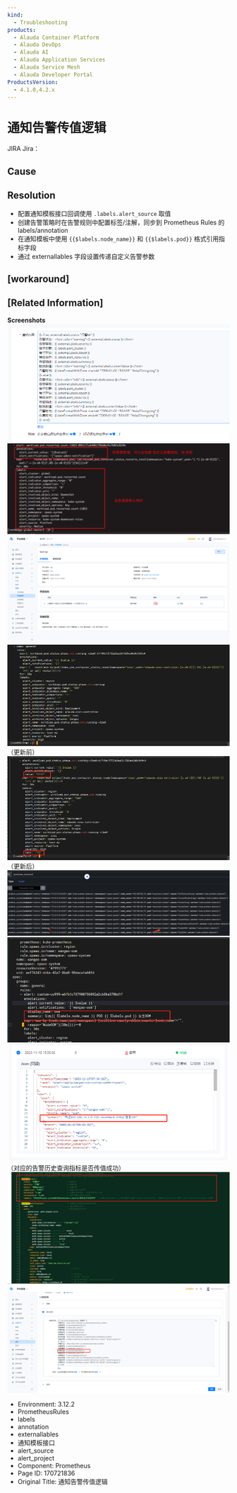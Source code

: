 ```yaml
---
kind:
  - Troubleshooting
products:
  - Alauda Container Platform
  - Alauda DevOps
  - Alauda AI
  - Alauda Application Services
  - Alauda Service Mesh
  - Alauda Developer Portal
ProductsVersion:
  - 4.1.0,4.2.x
---
```

<!-- A type of document that involves encountering a fault, diagnosing it, performing root cause analysis, and providing solutions. -->

# 通知告警传值逻辑

JIRA Jira：

## Cause

## Resolution
- 配置通知模板接口回调使用 `.labels.alert_source` 取值
- 创建告警策略时在告警规则中配置标签/注解，同步到 Prometheus Rules 的 labels/annotation
- 在通知模板中使用 `{{$labels.node_name}}` 和 `{{$labels.pod}}` 格式引用指标字段
- 通过 externallables 字段设置传递自定义告警参数

## [workaround]

## [Related Information]
**Screenshots**
![](assets/tong-zhi-gao-jing-chuan-zhi-luo-ji/image-2023-11-14_16-56-19.png)
![](assets/tong-zhi-gao-jing-chuan-zhi-luo-ji/image-2023-11-14_17-37-38.png)
![](assets/tong-zhi-gao-jing-chuan-zhi-luo-ji/image-2023-11-14_17-44-41.png)
![](assets/tong-zhi-gao-jing-chuan-zhi-luo-ji/image-2023-11-14_17-45-10.png)（更新前）
![](assets/tong-zhi-gao-jing-chuan-zhi-luo-ji/image-2023-11-14_17-51-1.png)（更新后）
![](assets/tong-zhi-gao-jing-chuan-zhi-luo-ji/image-2023-11-15_15-59-44.png)
![](assets/tong-zhi-gao-jing-chuan-zhi-luo-ji/image-2023-11-15_15-59-15.png)
![](assets/tong-zhi-gao-jing-chuan-zhi-luo-ji/image-2023-11-15_16-6-16.png)（对应的告警历史查询指标是否传值成功）
![](assets/tong-zhi-gao-jing-chuan-zhi-luo-ji/image-2023-11-15_16-9-14.png)
![](assets/tong-zhi-gao-jing-chuan-zhi-luo-ji/image-2023-11-15_16-10-0.png)
- Environment: 3.12.2
- PrometheusRules
- labels
- annotation
- externallables
- 通知模板接口
- alert_source
- alert_project
- Component: Prometheus
- Page ID: 170721836
- Original Title: 通知告警传值逻辑
